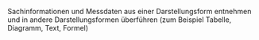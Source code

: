 Sachinformationen und Messdaten aus einer Darstellungsform entnehmen und in
andere Darstellungsformen überführen (zum Beispiel Tabelle, Diagramm, Text, Formel)
